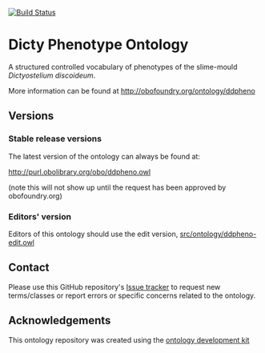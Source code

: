 [![Build Status](https://travis-ci.org/obophenotype/dicty-phenotype-ontology.svg?branch=master)](https://travis-ci.org/obophenotype/dicty-phenotype-ontology)
<!-- [![DOI](https://zenodo.org/badge/13996/obophenotype/dicty-phenotype-ontology.svg)](https://zenodo.org/badge/latestdoi/13996/obophenotype/dicty-phenotype-ontology)-->

# Dicty Phenotype Ontology

A structured controlled vocabulary of phenotypes of the slime-mould <i>Dictyostelium discoideum</i>.

More information can be found at http://obofoundry.org/ontology/ddpheno

## Versions

### Stable release versions

The latest version of the ontology can always be found at:

http://purl.obolibrary.org/obo/ddpheno.owl

(note this will not show up until the request has been approved by obofoundry.org)

### Editors' version

Editors of this ontology should use the edit version, [src/ontology/ddpheno-edit.owl](src/ontology/ddpheno-edit.owl)

## Contact

Please use this GitHub repository's [Issue tracker](https://github.com/obophenotype/dicty-phenotype-ontology/issues) to request new terms/classes or report errors or specific concerns related to the ontology.

## Acknowledgements

This ontology repository was created using the [ontology development kit](https://github.com/INCATools/ontology-development-kit)
